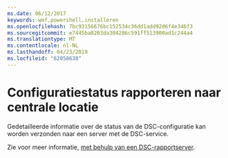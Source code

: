 ```yaml
---
ms.date: 06/12/2017
keywords: wmf,powershell,installeren
ms.openlocfilehash: 7bc93156676bc152534c36dd1add92d6f4e346f3
ms.sourcegitcommit: e7445ba8203da304286c591ff513900ad1c244a4
ms.translationtype: MT
ms.contentlocale: nl-NL
ms.lasthandoff: 04/23/2019
ms.locfileid: "62058638"
---
```

# <a name="report-configuration-status-to-central-location"></a>Configuratiestatus rapporteren naar centrale locatie

Gedetailleerde informatie over de status van de DSC-configuratie kan worden verzonden naar een server met de DSC-service.

Zie voor meer informatie, [met behulp van een DSC-rapportserver](https://msdn.microsoft.com/powershell/dsc/reportserver).
